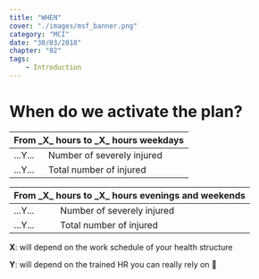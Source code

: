 ```yaml
---
title: "WHEN"
cover: "./images/msf_banner.png"
category: "MCI"
date: "30/03/2018"
chapter: "02"
tags:
    - Introduction
---
```

# __When__ do we activate the plan?

<table>
    <thead>
        <tr>
            <th colspan="2">From _X_ hours to _X_ hours weekdays</th>
        </tr>
    </thead>
    <tbody>
        <tr>
            <td>...Y...</td>
            <td>Number of severely injured</td>
        </tr>
        <tr>
            <td>...Y...</td>
            <td>Total number of injured</td>
        </tr>
    </tbody>
</table>

<table>
    <thead>
        <tr>
            <th colspan="2">From _X_ hours to _X_ hours evenings and weekends</th>
        </tr>
    </thead>
    <tbody>
        <tr>
            <td>...Y...</td>
            <td>Number of severely injured</td>
        </tr>
        <tr>
            <td>...Y...</td>
            <td>Total number of injured</td>
        </tr>
    </tbody>
</table>

__X__: will depend on the work schedule of your health structure

__Y__: will depend on the trained HR you can really rely on 
